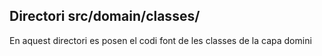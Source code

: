 ## Directori src/domain/classes/

En aquest directori es posen el codi font de les classes de la capa domini